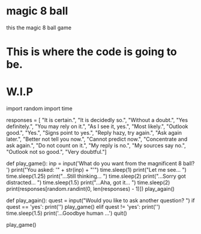 # magic 8 ball
this the magic 8 ball game

# This is where the code is going to be.
# W.I.P
import random
import time

responses = [
    "It is certain.",
    "It is decidedly so.",
    "Without a doubt.",
    "Yes definitely.",
    "You may rely on it.",
    "As I see it, yes.",
    "Most likely.",
    "Outlook good.",
    "Yes.",
    "Signs point to yes.",
    "Reply hazy, try again.",
    "Ask again later.",
    "Better not tell you now.",
    "Cannot predict now.",
    "Concentrate and ask again.",
    "Do not count on it.",
    "My reply is no.",
    "My sources say no.",
    "Outlook not so good.",
    "Very doubtful."]


def play_game():
    inp = input('What do you want from the magnificent 8 ball? ')
    print("You asked: '" + str(inp) + "'")
    time.sleep(1)
    print("Let me see... ")
    time.sleep(1.25) 
    print("...Still thinking... ")
    time.sleep(2)
    print("...Sorry got distracted... ")
    time.sleep(1.5)
    print("...Aha, got it... ")
    time.sleep(2)
    print(responses[random.randint(0, len(responses) - 1)])
    play_again()  

def play_again():
    quest = input("Would you like to ask another question? ")
    if quest == 'yes':
        print('')
        play_game()
    elif quest != 'yes':
        print('')
        time.sleep(1.5)
        print('...Goodbye human ...')
        quit()

play_game()

